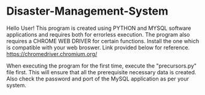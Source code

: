 # Disaster-Management-System
Hello User!
This program is created using PYTHON and MYSQL software applications and requires both for errorless execution. The program also requires a CHROME WEB DRIVER for certain functions. Install the one which is compatible with your web broswer. Link provided below for reference.
https://chromedriver.chromium.org/

When executing the program for the first time, execute the "precursors.py" file first. This will ensure that all the prerequisite necessary data is created.
Also check the password and port of the MySQL application as per your system.
